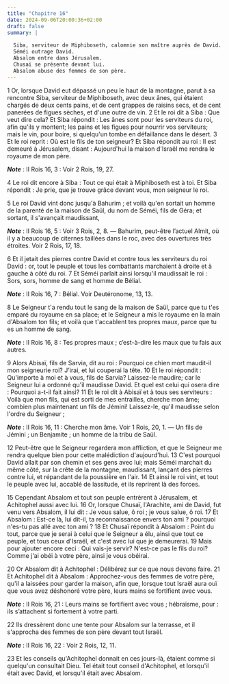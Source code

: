```yaml
---
title: "Chapitre 16"
date: 2024-09-06T20:00:36+02:00
draft: false
summary: |
  
  Siba, serviteur de Miphiboseth, calomnie son maître auprès de David.
  Séméi outrage David.
  Absalom entre dans Jérusalem.
  Chusaï se présente devant lui.
  Absalom abuse des femmes de son père.
---
```



1 Or, lorsque David eut dépassé un peu le haut de la montagne, parut à sa rencontre Siba, serviteur de Miphiboseth, avec deux ânes, qui étaient chargés de deux cents pains, et de cent grappes de raisins secs, et de cent panerées de figues sèches, et d'une outre de vin. 2 Et le roi dit à Siba : Que veut dire cela? Et Siba répondit : Les ânes sont pour les serviteurs du roi, afin qu'ils y montent; les pains et les figues pour nourrir vos serviteurs; mais le vin, pour boire, si quelqu'un tombe en défaillance dans le désert. 3 Et le roi reprit : Où est le fils de ton seigneur? Et Siba répondit au roi : Il est demeuré à Jérusalem, disant : Aujourd'hui la maison d'Israël me rendra le royaume de mon père.

***Note*** :  II Rois 16, 3 : Voir 2 Rois, 19, 27.

4 Le roi dit encore à Siba : Tout ce qui était à Miphiboseth est à toi. Et Siba répondit : Je prie, que je trouve grâce devant vous, mon seigneur le roi.


5 Le roi David vint donc jusqu'à Bahurim ; et voilà qu'en sortait un homme de la parenté de la maison de Saül, du nom de Séméi, fils de Géra; et sortant, il s'avançait maudissant,

***Note*** :  II Rois 16, 5 : Voir 3 Rois, 2, 8. ― Bahurim, peut-être l’actuel Almit, où il y a beaucoup de citernes taillées dans le roc, avec des ouvertures très étroites. Voir 2 Rois, 17, 18.

6 Et il jetait des pierres contre David et contre tous les serviteurs du roi David : or, tout le peuple et tous les combattants marchaient à droite et à gauche à côté du roi. 7 Et Séméi parlait ainsi lorsqu'il maudissait le roi : Sors, sors, homme de sang et homme de Bélial.

***Note*** :  II Rois 16, 7 : Bélial. Voir Deutéronome, 13, 13.

8 Le Seigneur t'a rendu tout le sang de la maison de Saül, parce que tu t'es emparé du royaume en sa place; et le Seigneur a mis le royaume en la main d'Absalom ton fils; et voilà que t'accablent tes propres maux, parce que tu es un homme de sang.

***Note*** :  II Rois 16, 8 : Tes propres maux ; c’est-à-dire les maux que tu fais aux autres.

9 Alors Abisaï, fils de Sarvia, dit au roi : Pourquoi ce chien mort maudit-il mon seigneurie roi? J'irai, et lui couperai la tête. 10 Et le roi répondit : Qu'importe à moi et à vous, fils de Sarvia? Laissez-le maudire; car le Seigneur lui a ordonné qu'il maudisse David. Et quel est celui qui osera dire : Pourquoi a-t-il fait ainsi? 11 Et le roi dit à Abisaï et à tous ses serviteurs : Voilà que mon fils, qui est sorti de mes entrailles, cherche mon âme; combien plus maintenant un fils de Jémini! Laissez-le, qu'il maudisse selon l'ordre du Seigneur ;

***Note*** :  II Rois 16, 11 : Cherche mon âme. Voir 1 Rois, 20, 1. ― Un fils de Jémini ; un Benjamite ; un homme de la tribu de Saül.

12 Peut-être que le Seigneur regardera mon affliction, et que le Seigneur me rendra quelque bien pour cette malédiction d'aujourd'hui. 13 C'est pourquoi David allait par son chemin et ses gens avec lui; mais Séméi marchait du même côté, sur la crête de la montagne, maudissant, lançant des pierres contre lui, et répandant de la poussière en l'air. 14 Et ainsi le roi vint, et tout le peuple avec lui, accablé de lassitude, et ils reprirent là des forces.


15 Cependant Absalom et tout son peuple entrèrent à Jérusalem, et Achitophel aussi avec lui. 16 Or, lorsque Chusaï, l'Arachite, ami de David, fut venu vers Absalom, il lui dit : Je vous salue, ô roi ; je vous salue, ô roi. 17 Et Absalom : Est-ce là, lui dit-il, ta reconnaissance envers ton ami ? pourquoi n'es-tu pas allé avec ton ami ? 18 Et Chusaï répondit à Absalom : Point du tout, parce que je serai à celui que le Seigneur a élu, ainsi que tout ce peuple, et tous ceux d'Israël, et c'est avec lui que je demeurerai. 19 Mais pour ajouter encore ceci : Qui vais-je servir? N'est-ce pas le fils du roi? Comme j'ai obéi à votre père, ainsi je vous obéirai.


20 Or Absalom dit à Achitophel : Délibérez sur ce que nous devons faire. 21 Et Achitophel dit à Absalom : Approchez-vous des femmes de votre père, qu'il a laissées pour garder la maison, afin que, lorsque tout Israël aura ouï que vous avez déshonoré votre père, leurs mains se fortifient avec vous.

***Note*** :  II Rois 16, 21 : Leurs mains se fortifient avec vous ; hébraïsme, pour : ils s’attachent si fortement à votre parti.

22 Ils dressèrent donc une tente pour Absalom sur la terrasse, et il s'approcha des femmes de son père devant tout Israël.

***Note*** :  II Rois 16, 22 : Voir 2 Rois, 12, 11.

23 Et les conseils qu'Achitophel donnait en ces jours-là, étaient comme si quelqu'un consultait Dieu. Tel était tout conseil d'Achitophel, et lorsqu'il était avec David, et lorsqu'il était avec Absalom.

